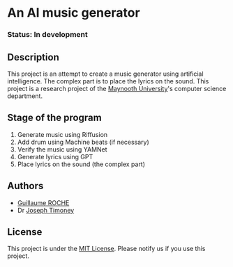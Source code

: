 # An AI music generator
### Status: __In development__

## Description
This project is an attempt to create a music generator using artificial intelligence. The complex part is to place the lyrics on the sound.
This project is a research project of the [Maynooth University](https://www.maynoothuniversity.ie/)'s computer science department.

## Stage of the program
1. Generate music using Riffusion
2. Add drum using Machine beats (if necessary)
3. Verify the music using YAMNet
4. Generate lyrics using GPT
5. Place lyrics on the sound (the complex part)

## Authors
- [Guillaume ROCHE](https://www.linkedin.com/in/guillaume-rce/)
- Dr [Joseph Timoney](https://www.maynoothuniversity.ie/people/joseph-timoney)

## License
This project is under the [MIT License](https://www.mit.edu/~amini/LICENSE.md). Please notify us if you use this project.

